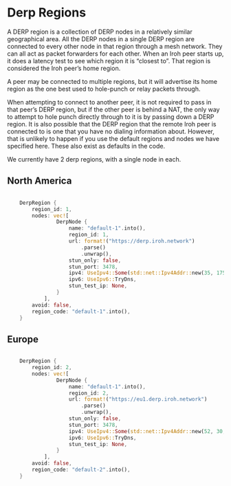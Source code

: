 # Derp Regions

A DERP region is a collection of DERP nodes in a relatively similar geographical area. All the DERP nodes in a single DERP region are connected to every other node in that region through a mesh network. They can all act as packet forwarders for each other. When an Iroh peer starts up, it does a latency test to see which region it is “closest to”. That region is considered the Iroh peer’s home region.

A peer may be connected to multiple regions, but it will advertise its home region as the one best used to hole-punch or relay packets through.

When attempting to connect to another peer, it is not required to pass in that peer’s DERP region, but if the other peer is behind a NAT, the only way to attempt to hole punch directly through to it is by passing down a DERP region. It is also possible that the DERP region that the remote Iroh peer is connected to is one that you have no dialing information about. However, that is unlikely to happen if you use the default regions and nodes we have specified here. These also exist as defaults in the code.

We currently have 2 derp regions, with a single node in each.

## North America

```rust

    DerpRegion {
        region_id: 1,
        nodes: vec![
                DerpNode {
                    name: "default-1".into(),
                    region_id: 1,
                    url: format!("https://derp.iroh.network")
                        .parse()
                        .unwrap(),
                    stun_only: false,
                    stun_port: 3478,
                    ipv4: UseIpv4::Some(std::net::Ipv4Addr::new(35, 175, 99, 113)),
                    ipv6: UseIpv6::TryDns,
                    stun_test_ip: None,
                }
			],
        avoid: false,
        region_code: "default-1".into(),
    }
```

## Europe

```rust

    DerpRegion {
        region_id: 2,
        nodes: vec![
                DerpNode {
                    name: "default-1".into(),
                    region_id: 2,
                    url: format!("https://eu1.derp.iroh.network")
                        .parse()
                        .unwrap(),
                    stun_only: false,
                    stun_port: 3478,
                    ipv4: UseIpv4::Some(std::net::Ipv4Addr::new(52, 30, 229, 248)),
                    ipv6: UseIpv6::TryDns,
                    stun_test_ip: None,
                }
			],
        avoid: false,
        region_code: "default-2".into(),
    }
```
